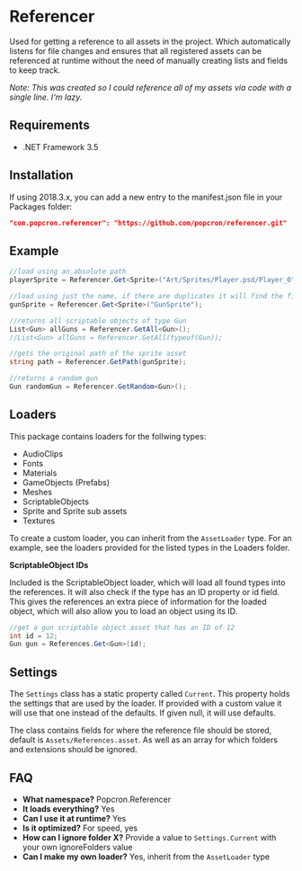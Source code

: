 # Referencer
Used for getting a reference to all assets in the project. Which automatically listens for file changes and ensures that all registered assets can be referenced at runtime without the need of manually creating lists and fields to keep track.

*Note: This was created so I could reference all of my assets via code with a single line. I'm lazy.*

## Requirements
- .NET Framework 3.5

## Installation
If using 2018.3.x, you can add a new entry to the manifest.json file in your Packages folder:
```json
"com.popcron.referencer": "https://github.com/popcron/referencer.git"
```

## Example
```cs
//load using an absolute path
playerSprite = Referencer.Get<Sprite>("Art/Sprites/Player.psd/Player_0");

//load using just the name, if there are duplicates it will find the first one
gunSprite = Referencer.Get<Sprite>("GunSprite");

//returns all scriptable objects of type Gun
List<Gun> allGuns = Referencer.GetAll<Gun>();
//List<Gun> allGuns = Referencer.GetAll(typeof(Gun));

//gets the original path of the sprite asset
string path = Referencer.GetPath(gunSprite);

//returns a random gun
Gun randomGun = Referencer.GetRandom<Gun>();
```

## Loaders
This package contains loaders for the follwing types:
- AudioClips
- Fonts
- Materials
- GameObjects (Prefabs)
- Meshes
- ScriptableObjects
- Sprite and Sprite sub assets
- Textures

To create a custom loader, you can inherit from the `AssetLoader` type. For an example, see the loaders provided for the listed types in the Loaders folder.

**ScriptableObject IDs**

Included is the ScriptableObject loader, which will load all found types into the references. It will also check if the type has an ID property or id field. This gives the references an extra piece of information for the loaded object, which will also allow you to load an object using its ID.
```cs
//get a gun scriptable object asset that has an ID of 12
int id = 12;
Gun gun = References.Get<Gun>(id);
```

## Settings
The `Settings` class has a static property called `Current`. This property holds the settings that are used by the loader. If provided with a custom value it will use that one instead of the defaults. If given null, it will use defaults.

The class contains fields for where the reference file should be stored, default is `Assets/References.asset`. As well as an array for which folders and extensions should be ignored.

## FAQ
- **What namespace?** Popcron.Referencer
- **It loads everything?** Yes
- **Can I use it at runtime?** Yes
- **Is it optimized?** For speed, yes
- **How can I ignore folder X?** Provide a value to `Settings.Current` with your own ignoreFolders value
- **Can I make my own loader?** Yes, inherit from the `AssetLoader` type
